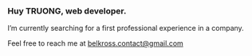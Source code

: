 ### Huy TRUONG, web developer.

I’m currently searching for a first professional experience in a company. 

Feel free to reach me at belkross.contact@gmail.com
